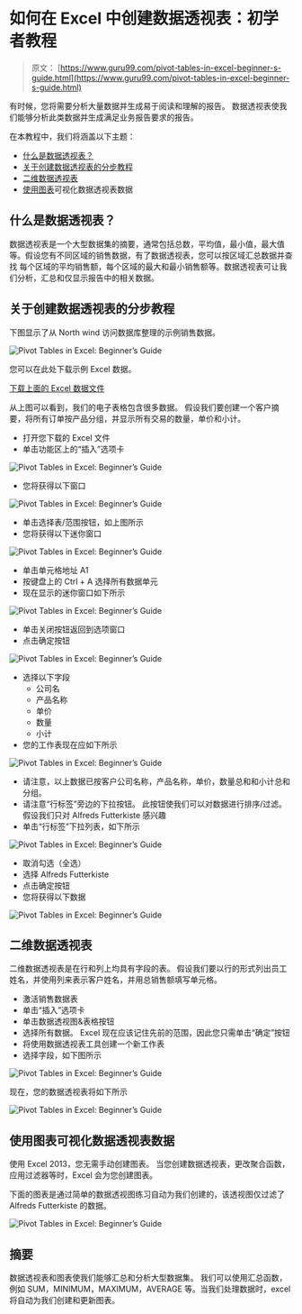 # 如何在 Excel 中创建数据透视表：初学者教程

> 原文： [https://www.guru99.com/pivot-tables-in-excel-beginner-s-guide.html](https://www.guru99.com/pivot-tables-in-excel-beginner-s-guide.html)

有时候，您将需要分析大量数据并生成易于阅读和理解的报告。 数据透视表使我们能够分析此类数据并生成满足业务报告要求的报告。

在本教程中，我们将涵盖以下主题：

*   [什么是数据透视表？](#1)
*   [关于创建数据透视表的分步教程](#3)
*   [二维数据透视表](#4)
*   [使用图表](#5)可视化数据透视表数据

## 什么是数据透视表？

数据透视表是一个大型数据集的摘要，通常包括总数，平均值，最小值，最大值等。假设您有不同区域的销售数据，有了数据透视表，您可以按区域汇总数据并查找 每个区域的平均销售额，每个区域的最大和最小销售额等。数据透视表可让我们分析，汇总和仅显示报告中的相关数据。

## 关于创建数据透视表的分步教程

下图显示了从 North wind 访问数据库整理的示例销售数据。

![Pivot Tables in Excel: Beginner’s Guide](img/fae5886498b3a0395d78c536e4895408.png "Pivot Tables in Excel: Beginner’s Guide")

您可以在此处下载示例 Excel 数据。

[下载上面的 Excel 数据文件](https://drive.google.com/uc?export=download&id=0ByI5-ZLwpo25ZG55aXlKa3ctOHc)

从上图可以看到，我们的电子表格包含很多数据。 假设我们要创建一个客户摘要，将所有订单按产品分组，并显示所有交易的数量，单价和小计。

*   打开您下载的 Excel 文件
*   单击功能区上的“插入”选项卡

![Pivot Tables in Excel: Beginner’s Guide](img/e23ed6b476e972bfc265c05d8fcc0f63.png "Pivot Tables in Excel: Beginner’s Guide")

*   您将获得以下窗口

![Pivot Tables in Excel: Beginner’s Guide](img/ba1336cdcf1e52af081747d29fc606af.png "Pivot Tables in Excel: Beginner’s Guide")

*   单击选择表/范围按钮，如上图所示
*   您将获得以下迷你窗口

![Pivot Tables in Excel: Beginner’s Guide](img/db80348d5c98a6df279299f9a922486e.png "Pivot Tables in Excel: Beginner’s Guide")

*   单击单元格地址 A1
*   按键盘上的 Ctrl + A 选择所有数据单元
*   现在显示的迷你窗口如下所示

![Pivot Tables in Excel: Beginner’s Guide](img/29f230c52e49a3df59a2388804362d8e.png "Pivot Tables in Excel: Beginner’s Guide")

*   单击关闭按钮返回到选项窗口
*   点击确定按钮

![Pivot Tables in Excel: Beginner’s Guide](img/44ac854f08f0e7a36cbb083ab630cd22.png "Pivot Tables in Excel: Beginner’s Guide")

*   选择以下字段
    *   公司名
    *   产品名称
    *   单价
    *   数量
    *   小计
*   您的工作表现在应如下所示

![Pivot Tables in Excel: Beginner’s Guide](img/a26530527c05ce80ebb00298b2bb8537.png "Pivot Tables in Excel: Beginner’s Guide")

*   请注意，以上数据已按客户公司名称，产品名称，单价，数量总和和小计总和分组。
*   请注意“行标签”旁边的下拉按钮。 此按钮使我们可以对数据进行排序/过滤。 假设我们只对 Alfreds Futterkiste 感兴趣
*   单击“行标签”下拉列表，如下所示

![Pivot Tables in Excel: Beginner’s Guide](img/8c1d03881f9e083364178ba4612205d7.png "Pivot Tables in Excel: Beginner’s Guide")

*   取消勾选（全选）
*   选择 Alfreds Futterkiste
*   点击确定按钮
*   您将获得以下数据

![Pivot Tables in Excel: Beginner’s Guide](img/5fc85b885569afbe3a36805d813719e9.png "Pivot Tables in Excel: Beginner’s Guide")

## 二维数据透视表

二维数据透视表是在行和列上均具有字段的表。 假设我们要以行的形式列出员工姓名，并使用列来表示客户姓名，并用总销售额填写单元格。

*   激活销售数据表
*   单击“插入”选项卡
*   单击数据透视图&表格按钮
*   选择所有数据。 Excel 现在应该记住先前的范围，因此您只需单击“确定”按钮
*   将使用数据透视表工具创建一个新工作表
*   选择字段，如下图所示

![Pivot Tables in Excel: Beginner’s Guide](img/1bde3ab6c93843cd1f3be312984f0b5d.png "Pivot Tables in Excel: Beginner’s Guide")

现在，您的数据透视表将如下所示

![Pivot Tables in Excel: Beginner’s Guide](img/7cc7e6c6743e2685e7a6cb3e4a14257f.png "Pivot Tables in Excel: Beginner’s Guide")

## 使用图表可视化数据透视表数据

使用 Excel 2013，您无需手动创建图表。 当您创建数据透视表，更改聚合函数，应用过滤器等时，Excel 会为您创建图表。

下面的图表是通过简单的数据透视图练习自动为我们创建的，该透视图仅过滤了 Alfreds Futterkiste 的数据。

![Pivot Tables in Excel: Beginner’s Guide](img/c517f93fff289b8796e8e4342e0d57fa.png "Pivot Tables in Excel: Beginner’s Guide")

## 摘要

数据透视表和图表使我们能够汇总和分析大型数据集。 我们可以使用汇总函数，例如 SUM，MINIMUM，MAXIMUM，AVERAGE 等。当我们处理数据时，excel 将自动为我们创建和更新图表。